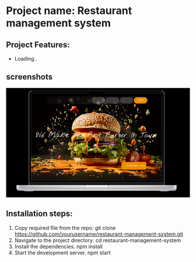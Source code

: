 # Project name: Restaurant management system
## Project Features:
* Loading..
## screenshots
<img src="image.png" alt= "Main window" height="300">

## Installation steps:
1. Copy required file from the repo:
git clone https://github.com/yourusername/restaurant-management-system.git
2. Navigate to the project directory:
cd restaurant-management-system
3. Install the dependencies.
npm install
4. Start the development server.
npm start
